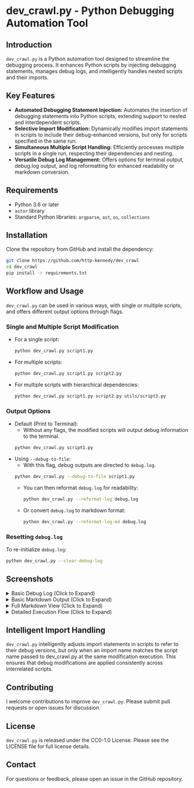 # dev_crawl.py - Python Debugging Automation Tool

## Introduction
`dev_crawl.py` is a Python automation tool designed to streamline the debugging process. It enhances Python scripts by injecting debugging statements, manages debug logs, and intelligently handles nested scripts and their imports.

## Key Features
- **Automated Debugging Statement Injection:** Automates the insertion of debugging statements into Python scripts, extending support to nested and interdependent scripts.
- **Selective Import Modification:** Dynamically modifies import statements in scripts to include their debug-enhanced versions, but only for scripts specified in the same run.
- **Simultaneous Multiple Script Handling:** Efficiently processes multiple scripts in a single run, respecting their dependencies and nesting.
- **Versatile Debug Log Management:** Offers options for terminal output, debug.log output, and log reformatting for enhanced readability or markdown conversion.

## Requirements
- Python 3.6 or later
- `astor` library
- Standard Python libraries: `argparse`, `ast`, `os`, `collections`

## Installation
Clone the repository from GitHub and install the dependency:

```bash
git clone https://github.com/http-kennedy/dev_crawl
cd dev_crawl
pip install -r requirements.txt
```

## Workflow and Usage

`dev_crawl.py` can be used in various ways, with single or multiple scripts, and offers different output options through flags.

### Single and Multiple Script Modification
- For a single script:
  ```bash
  python dev_crawl.py script1.py
  ```
- For multiple scripts:
  ```bash
  python dev_crawl.py script1.py script2.py
  ```
- For multiple scripts with hierarchical dependencies:
  ```bash
  python dev_crawl.py script1.py script2.py utils/script3.py
  ```

### Output Options
- Default (Print to Terminal):
  - Without any flags, the modified scripts will output debug information to the terminal.
  ```bash
  python dev_crawl.py script1.py
  ```
- Using `--debug-to-file`:
  - With this flag, debug outputs are directed to `debug.log`.
  ```bash
  python dev_crawl.py --debug-to-file script1.py
  ```
  - You can then reformat `debug.log` for readability:
    ```bash
    python dev_crawl.py --reformat-log debug.log
    ```
  - Or convert `debug.log` to markdown format:
    ```bash
    python dev_crawl.py --reformat-log-md debug.log
    ```

### Resetting `debug.log`
To re-initialize `debug.log`:
```bash
python dev_crawl.py --clear-debug-log
```
## Screenshots

<details>
  <summary>Basic Debug Log (Click to Expand)</summary>
  <a href="debug_log.png">
    <img src="screenshots/debug_log.png" alt="Basic Debug Log" width="500"/>
  </a>
</details>

<details>
  <summary>Basic Markdown Output (Click to Expand)</summary>
  <a href="markdown_log_basic.png">
    <img src="screenshots/markdown_log_basic.png" alt="Basic Markdown Output" width="500"/>
  </a>
</details>

<details>
  <summary>Full Markdown View (Click to Expand)</summary>
  <a href="markdown_log_full.png">
    <img src="screenshots/markdown_log_full.png" alt="Full Markdown View" width="500"/>
  </a>
</details>

<details>
  <summary>Detailed Execution Flow (Click to Expand)</summary>
  <a href="markdown_detailed.png">
    <img src="screenshots/markdown_detailed.png" alt="Full Markdown View" width="500"/>
  </a>
</details>


## Intelligent Import Handling
`dev_crawl.py` intelligently adjusts import statements in scripts to refer to their debug versions, but only when an import name matches the script name passed to dev_crawl.py at the same modification execution. This ensures that debug modifications are applied consistently across interrelated scripts.

## Contributing
I welcome contributions to improve `dev_crawl.py`. Please submit pull requests or open issues for discussion.

## License
`dev_crawl.py` is released under the CC0-1.0 License. Please see the LICENSE file for full license details.

## Contact
For questions or feedback, please open an issue in the GitHub repository.
